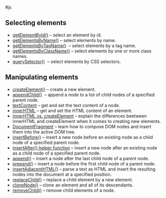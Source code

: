 #js

## Selecting elements

-   [getElementById()](https://www.javascripttutorial.net/javascript-dom/javascript-getelementbyid/) – select an element by id.
-   [getElementsByName()](https://www.javascripttutorial.net/javascript-dom/javascript-getelementsbyname/) – select elements by name.
-   [getElementsByTagName()](https://www.javascripttutorial.net/javascript-dom/javascript-getelementsbytagname/)  – select elements by a tag name.
-   [getElementsByClassName()](https://www.javascripttutorial.net/javascript-dom/javascript-getelementsbyclassname/) – select elements by one or more class names.
-   [querySelector()](https://www.javascripttutorial.net/javascript-dom/javascript-queryselector/)  – select elements by CSS selectors.

## Manipulating elements

-   [createElement()](https://www.javascripttutorial.net/javascript-dom/javascript-createelement/) – create a new element.
-   [appendChild()](https://www.javascripttutorial.net/javascript-dom/javascript-appendchild/)  – append a node to a list of child nodes of a specified parent node.
-   [textContent](https://www.javascripttutorial.net/javascript-dom/javascript-textcontent/) – get and set the text content of a node.
-   [innerHTML](https://www.javascripttutorial.net/javascript-dom/javascript-innerhtml/) – get and set the HTML content of an element.
-   [innerHTML vs. createElement](https://www.javascripttutorial.net/javascript-dom/javascript-innerhtml-vs-createelement/) – explain the differences beetween innerHTML and createElement when it comes to creating new elements.
-   [DocumentFragment](https://www.javascripttutorial.net/javascript-dom/javascript-documentfragment/) – learn how to compose DOM nodes and insert them into the active DOM tree.
-   [insertBefore()](https://www.javascripttutorial.net/javascript-dom/javascript-insertbefore/) – insert a new node before an existing node as a child node of a specified parent node.
-   [insertAfter() helper function](https://www.javascripttutorial.net/javascript-dom/javascript-insertafter/) – insert a new node after an existing node as a child node of a specified parent node.
-   [append()](https://www.javascripttutorial.net/javascript-dom/javascript-append/) – insert a node after the last child node of a parent node.
-   [prepend()](https://www.javascripttutorial.net/javascript-dom/javascript-prepend/) – insert a node before the first child node of a parent node.
-   [insertAdjacentHTML()](https://www.javascripttutorial.net/javascript-dom/javascript-insertadjacenthtml/) – parse a text as HTML and insert the resulting nodes into the document at a specified position.
-   [replaceChild()](https://www.javascripttutorial.net/javascript-dom/javascript-replacechild/) – replace a child element by a new element.
-   [cloneNode()](https://www.javascripttutorial.net/javascript-dom/javascript-clonenode/) – clone an element and all of its descendants.
-   [removeChild()](https://www.javascripttutorial.net/javascript-dom/javascript-removechild/) – remove child elements of a node.

